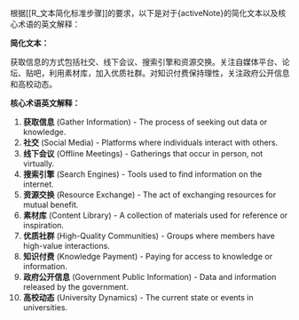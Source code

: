 
根据[[R_文本简化标准步骤]]的要求，以下是对于{activeNote}的简化文本以及核心术语的英文解释：

**简化文本：**

获取信息的方式包括社交、线下会议、搜索引擎和资源交换。关注自媒体平台、论坛、贴吧，利用素材库，加入优质社群。对知识付费保持理性，关注政府公开信息和高校动态。

**核心术语英文解释：**

1. **获取信息** (Gather Information) - The process of seeking out data or knowledge.
2. **社交** (Social Media) - Platforms where individuals interact with others.
3. **线下会议** (Offline Meetings) - Gatherings that occur in person, not virtually.
4. **搜索引擎** (Search Engines) - Tools used to find information on the internet.
5. **资源交换** (Resource Exchange) - The act of exchanging resources for mutual benefit.
6. **素材库** (Content Library) - A collection of materials used for reference or inspiration.
7. **优质社群** (High-Quality Communities) - Groups where members have high-value interactions.
8. **知识付费** (Knowledge Payment) - Paying for access to knowledge or information.
9. **政府公开信息** (Government Public Information) - Data and information released by the government.
10. **高校动态** (University Dynamics) - The current state or events in universities.
